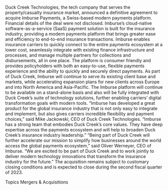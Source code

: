 Duck Creek Technologies, the tech company that serves the property/casualty insurance market, announced a definitive agreement to acquire Imburse Payments, a Swiss-based modern payments platform.
Financial details of the deal were not disclosed.
Imburse’s cloud-native software-as-a-service (SaaS) payment solution is built for the insurance industry, providing a modern payments platform that brings greater ease and efficiency to end-to-end insurance transactions.
Imburse enables insurance carriers to quickly connect to the entire payments ecosystem at a lower cost, seamlessly integrate with existing finance infrastructure and processes, and manage multiple partners for collections and disbursements, all in one place. The platform is consumer friendly and provides policyholders with both an easy-to-use, flexible payments experience and the ability to quickly and securely direct payments.
As part of Duck Creek, Imburse will continue to serve its existing client base and markets, while accelerating expansion plans for new clients across Europe and into North America and Asia-Pacific. The Imburse platform will continue to be available on a stand-alone basis and also will be fully integrated with Duck Creek’s suite of technology solutions, further enabling carriers’ digital transformation goals with modern tools.
“Imburse has developed a great product for the global insurance industry that is not only easy to integrate and implement, but also gives carriers incredible flexibility and payment choices,” said Mike Jackowski, CEO of Duck Creek Technologies. “Imburse has a strong team that embodies Duck Creek’s core values. They have deep expertise across the payments ecosystem and will help to broaden Duck Creek’s insurance industry leadership.”
“Being part of Duck Creek will further accelerate our mission to simplify how businesses around the world access the global payments ecosystem,” said Oliver Werneyer, CEO of Imburse. “We are excited to be part of Duck Creek and to work jointly to deliver modern technology innovations that transform the insurance industry for the future.”
The acquisition remains subject to customary closing conditions and is expected to close during the second fiscal quarter of 2023.

Topics
Mergers & Acquisitions
